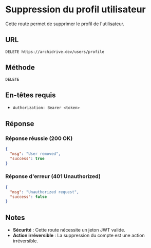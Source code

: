 # Suppression du profil utilisateur

Cette route permet de supprimer le profil de l'utilisateur.

## URL

`DELETE https://archidrive.dev/users/profile`

## Méthode

`DELETE`

## En-têtes requis

- `Authorization: Bearer <token>`

## Réponse

### Réponse réussie (200 OK)

```json
{
  "msg": "User removed",
  "success": true
}
```

### Réponse d'erreur (401 Unauthorized)

```json
{
  "msg": "Unauthorized request",
  "success": false
}
```

## Notes

- **Sécurité** : Cette route nécessite un jeton JWT valide.
- **Action irréversible** : La suppression du compte est une action irréversible.